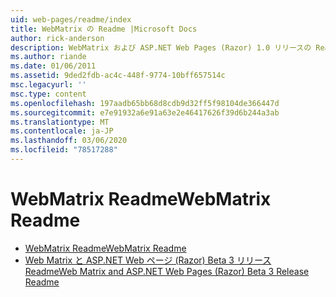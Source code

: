 ```yaml
---
uid: web-pages/readme/index
title: WebMatrix の Readme |Microsoft Docs
author: rick-anderson
description: WebMatrix および ASP.NET Web Pages (Razor) 1.0 リリースの Readme
ms.author: riande
ms.date: 01/06/2011
ms.assetid: 9ded2fdb-ac4c-448f-9774-10bff657514c
msc.legacyurl: ''
msc.type: content
ms.openlocfilehash: 197aadb65bb68d8cdb9d32ff5f98104de366447d
ms.sourcegitcommit: e7e91932a6e91a63e2e46417626f39d6b244a3ab
ms.translationtype: MT
ms.contentlocale: ja-JP
ms.lasthandoff: 03/06/2020
ms.locfileid: "78517288"
---
```

# <a name="webmatrix-readme"></a><span data-ttu-id="f1f60-103">WebMatrix Readme</span><span class="sxs-lookup"><span data-stu-id="f1f60-103">WebMatrix Readme</span></span>

- [<span data-ttu-id="f1f60-104">WebMatrix Readme</span><span class="sxs-lookup"><span data-stu-id="f1f60-104">WebMatrix Readme</span></span>](overview.md)
- [<span data-ttu-id="f1f60-105">Web Matrix と ASP.NET Web ページ (Razor) Beta 3 リリース Readme</span><span class="sxs-lookup"><span data-stu-id="f1f60-105">Web Matrix and ASP.NET Web Pages (Razor) Beta 3 Release Readme</span></span>](beta3.md)
